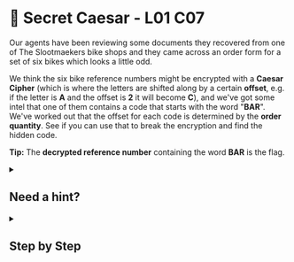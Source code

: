 # 🥗 Secret Caesar - L01 C07

Our agents have been reviewing some documents they recovered from one of The Slootmaekers bike shops and they came across an order form for a set of six bikes which looks a little odd.

We think the six bike reference numbers might be encrypted with a **Caesar Cipher** (which is where the letters are shifted along by a certain **offset**, e.g. if the letter is **A** and the offset is **2** it will become **C**), and we've got some intel that one of them contains a code that starts with the word "**BAR**". We've worked out that the offset for each code is determined by the **order quantity**. See if you can use that to break the encryption and find the hidden code.

**Tip:** The **decrypted reference number** containing the word **BAR** is the flag.

<details><summary>

## Need a hint?</summary>

```txt
💡 Hint: Consider looking up what a Caesar Cipher is online if you don't know.
   Also, keep in mind that each reference number is encrypted with a different
   offset based on the order quantity.
```

</details>

<details><summary>

## Step by Step</summary>

- Shifting “GFWXYJR” by 5 letters in the alphabet, or in a [Caesar cipher](https://www.dcode.fr/caesar-cipher), gets you `[FLAG]`.
  - Remember, the flag includes "**BAR**" as a part of it.

</details>
